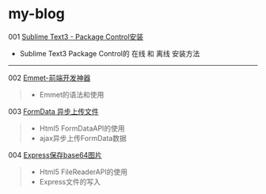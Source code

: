 # my-blog

001 [Sublime Text3 - Package Control安装](https://github.com/luosijie/blog/blob/master/%5B001%5D%20Sublime%20Text3%20-%20Package%20Control%E5%AE%89%E8%A3%85.md)
+ Sublime Text3 Package Control的 在线 和 离线 安装方法
***

002 [Emmet-前端开发神器](https://github.com/luosijie/blog/blob/master/%5B002%5D%20Emmet-%E5%89%8D%E7%AB%AF%E5%BC%80%E5%8F%91%E7%A5%9E%E5%99%A8.md)
>+ Emmet的语法和使用

003 [FormData 异步上传文件](https://github.com/luosijie/blog/blob/master/%5B003%5D%20FormData%20%E5%BC%82%E6%AD%A5%E4%B8%8A%E4%BC%A0%E6%96%87%E4%BB%B6.md)
> + Html5 FormDataAPI的使用
> + ajax异步上传FormData数据

004 [Express保存base64图片](https://github.com/luosijie/blog/blob/master/%5B004%5D%20Express%E4%BF%9D%E5%AD%98base64%E5%9B%BE%E7%89%87.md)
>+ Html5 FileReaderAPI的使用
>+ Express文件的写入
